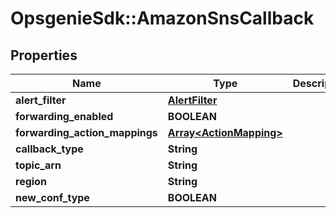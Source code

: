 # OpsgenieSdk::AmazonSnsCallback

## Properties
Name | Type | Description | Notes
------------ | ------------- | ------------- | -------------
**alert_filter** | [**AlertFilter**](AlertFilter.md) |  | [optional] 
**forwarding_enabled** | **BOOLEAN** |  | [optional] 
**forwarding_action_mappings** | [**Array&lt;ActionMapping&gt;**](ActionMapping.md) |  | [optional] 
**callback_type** | **String** |  | [optional] 
**topic_arn** | **String** |  | [optional] 
**region** | **String** |  | [optional] 
**new_conf_type** | **BOOLEAN** |  | [optional] 


